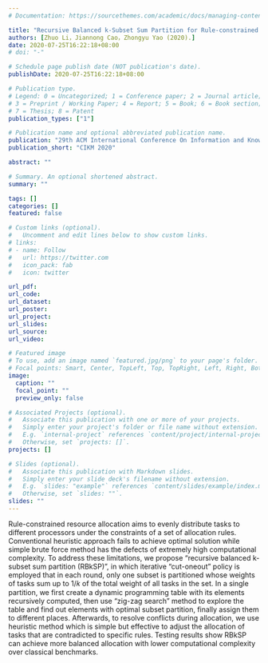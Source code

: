 ```yaml
---
# Documentation: https://sourcethemes.com/academic/docs/managing-content/

title: "Recursive Balanced k-Subset Sum Partition for Rule-constrained Resource Allocation."
authors: [Zhuo Li，Jiannong Cao，Zhongyu Yao (2020).]
date: 2020-07-25T16:22:18+08:00
# doi: "-"

# Schedule page publish date (NOT publication's date).
publishDate: 2020-07-25T16:22:18+08:00

# Publication type.
# Legend: 0 = Uncategorized; 1 = Conference paper; 2 = Journal article;
# 3 = Preprint / Working Paper; 4 = Report; 5 = Book; 6 = Book section;
# 7 = Thesis; 8 = Patent
publication_types: ["1"]

# Publication name and optional abbreviated publication name.
publication: "29th ACM International Conference On Information and Knowledge Management (CIKM 2020)"
publication_short: "CIKM 2020"

abstract: ""

# Summary. An optional shortened abstract.
summary: ""

tags: []
categories: []
featured: false

# Custom links (optional).
#   Uncomment and edit lines below to show custom links.
# links:
# - name: Follow
#   url: https://twitter.com
#   icon_pack: fab
#   icon: twitter

url_pdf: 
url_code:
url_dataset:
url_poster:
url_project:
url_slides: 
url_source: 
url_video:

# Featured image
# To use, add an image named `featured.jpg/png` to your page's folder. 
# Focal points: Smart, Center, TopLeft, Top, TopRight, Left, Right, BottomLeft, Bottom, BottomRight.
image:
  caption: ""
  focal_point: ""
  preview_only: false

# Associated Projects (optional).
#   Associate this publication with one or more of your projects.
#   Simply enter your project's folder or file name without extension.
#   E.g. `internal-project` references `content/project/internal-project/index.md`.
#   Otherwise, set `projects: []`.
projects: []

# Slides (optional).
#   Associate this publication with Markdown slides.
#   Simply enter your slide deck's filename without extension.
#   E.g. `slides: "example"` references `content/slides/example/index.md`.
#   Otherwise, set `slides: ""`.
slides: ""
---
```

Rule-constrained resource allocation aims to evenly distribute tasks to different processors under the constraints of a set of allocation rules. Conventional heuristic approach fails to achieve optimal solution while simple brute force method has the defects of extremely high computational complexity.
To address these limitations, we propose “recursive balanced k-subset sum partition (RBkSP)”, in which iterative “cut-oneout” policy is employed that in each round, only one subset is partitioned whose weights of tasks sum up to 1/𝑘 of the
total weight of all tasks in the set. In a single partition, we
first create a dynamic programming table with its elements
recursively computed, then use “zig-zag search” method to
explore the table and find out elements with optimal subset
partition, finally assign them to different places. Afterwards,
to resolve conflicts during allocation, we use heuristic method
which is simple but effective to adjust the allocation of tasks
that are contradicted to specific rules. Testing results show
RBkSP can achieve more balanced allocation with lower
computational complexity over classical benchmarks.